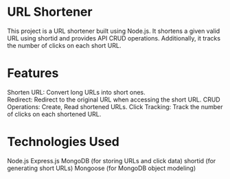 # URL Shortener
This project is a URL shortener built using Node.js. It shortens a given valid URL using shortid and provides API CRUD operations. Additionally, it tracks the number of clicks on each short URL.

# Features
Shorten URL: Convert long URLs into short ones.  
Redirect: Redirect to the original URL when accessing the short URL.
CRUD Operations: Create, Read shortened URLs.
Click Tracking: Track the number of clicks on each shortened URL.

# Technologies Used
Node.js
Express.js
MongoDB (for storing URLs and click data)
shortid (for generating short URLs)
Mongoose (for MongoDB object modeling)
